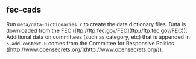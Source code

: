 ## fec-cads
Run `meta/data-dictionaries.r` to create the data dictionary files. 
Data is downloaded from the FEC ([ftp://ftp.fec.gov/FEC](ftp://ftp.fec.gov/FEC)). Additional data on committees (such as category, etc) that is appended in `5-add-context.R` comes from the Committee for Responsive Politics ([http://www.opensecrets.org/](http://www.opensecrets.org/)).
